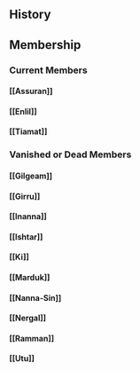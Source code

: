 ## History
## Membership
### Current Members
#### [[Assuran]]
#### [[Enlil]]
#### [[Tiamat]]
### Vanished or Dead Members
#### [[Gilgeam]]
#### [[Girru]]
#### [[Inanna]]
#### [[Ishtar]]
#### [[Ki]]
#### [[Marduk]]
#### [[Nanna-Sin]]
#### [[Nergal]]
#### [[Ramman]]
#### [[Utu]]